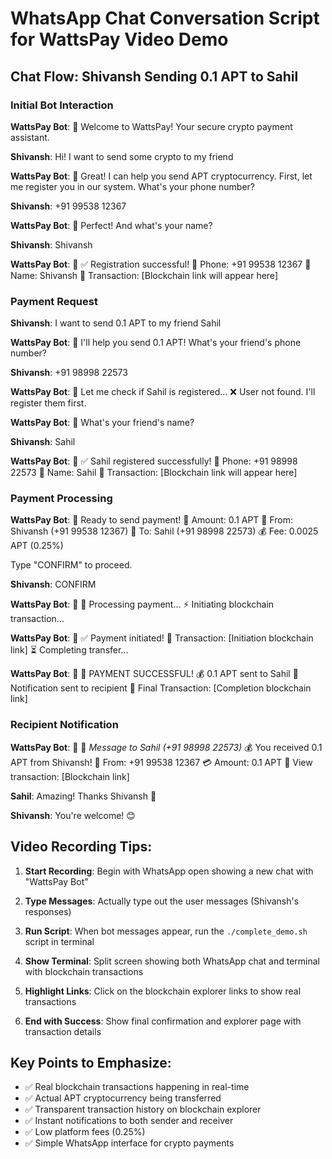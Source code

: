 # WhatsApp Chat Conversation Script for WattsPay Video Demo

## Chat Flow: Shivansh Sending 0.1 APT to Sahil

### Initial Bot Interaction

**WattsPay Bot**: 🤖 Welcome to WattsPay! Your secure crypto payment assistant.

**Shivansh**: Hi! I want to send some crypto to my friend

**WattsPay Bot**: 🤖 Great! I can help you send APT cryptocurrency. First, let me register you in our system.
What's your phone number?

**Shivansh**: +91 99538 12367

**WattsPay Bot**: 🤖 Perfect! And what's your name?

**Shivansh**: Shivansh

**WattsPay Bot**: 🤖 ✅ Registration successful! 
📱 Phone: +91 99538 12367
👤 Name: Shivansh
🔗 Transaction: [Blockchain link will appear here]

### Payment Request

**Shivansh**: I want to send 0.1 APT to my friend Sahil

**WattsPay Bot**: 🤖 I'll help you send 0.1 APT! What's your friend's phone number?

**Shivansh**: +91 98998 22573

**WattsPay Bot**: 🤖 Let me check if Sahil is registered... 
❌ User not found. I'll register them first.

**WattsPay Bot**: 🤖 What's your friend's name?

**Shivansh**: Sahil

**WattsPay Bot**: 🤖 ✅ Sahil registered successfully!
📱 Phone: +91 98998 22573
👤 Name: Sahil
🔗 Transaction: [Blockchain link will appear here]

### Payment Processing

**WattsPay Bot**: 🤖 Ready to send payment!
💸 Amount: 0.1 APT
👤 From: Shivansh (+91 99538 12367)
👤 To: Sahil (+91 98998 22573)
💰 Fee: 0.0025 APT (0.25%)

Type "CONFIRM" to proceed.

**Shivansh**: CONFIRM

**WattsPay Bot**: 🤖 🔄 Processing payment...
⚡ Initiating blockchain transaction...

**WattsPay Bot**: 🤖 ✅ Payment initiated!
🔗 Transaction: [Initiation blockchain link]
⏳ Completing transfer...

**WattsPay Bot**: 🤖 🎉 PAYMENT SUCCESSFUL!
💰 0.1 APT sent to Sahil
📱 Notification sent to recipient
🔗 Final Transaction: [Completion blockchain link]

### Recipient Notification

**WattsPay Bot**: 🤖 📱 *Message to Sahil (+91 98998 22573)*
💰 You received 0.1 APT from Shivansh!
👤 From: +91 99538 12367
💳 Amount: 0.1 APT
🔗 View transaction: [Blockchain link]

**Sahil**: Amazing! Thanks Shivansh 🙏

**Shivansh**: You're welcome! 😊

## Video Recording Tips:

1. **Start Recording**: Begin with WhatsApp open showing a new chat with "WattsPay Bot"

2. **Type Messages**: Actually type out the user messages (Shivansh's responses)

3. **Run Script**: When bot messages appear, run the `./complete_demo.sh` script in terminal

4. **Show Terminal**: Split screen showing both WhatsApp chat and terminal with blockchain transactions

5. **Highlight Links**: Click on the blockchain explorer links to show real transactions

6. **End with Success**: Show final confirmation and explorer page with transaction details

## Key Points to Emphasize:

- ✅ Real blockchain transactions happening in real-time
- ✅ Actual APT cryptocurrency being transferred
- ✅ Transparent transaction history on blockchain explorer
- ✅ Instant notifications to both sender and receiver
- ✅ Low platform fees (0.25%)
- ✅ Simple WhatsApp interface for crypto payments